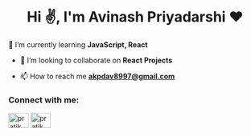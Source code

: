 <h1 align="center">Hi ✌️, I'm Avinash Priyadarshi ❤️ </h1>


🌱 I’m currently learning **JavaScript, React**

- 👯 I’m looking to collaborate on **React Projects**

- 📫 How to reach me **akpdav8997@gmail.com**


<h3 align="left">Connect with me:</h3>


<p align="left">
<a href="https://twitter.com/AKSPriyadarshi" target="blank"><img align="center" src="https://raw.githubusercontent.com/rahuldkjain/github-profile-readme-generator/master/src/images/icons/Social/twitter.svg" alt="pratik_srivasta" height="30" width="40" /></a>
<a href="https://www.linkedin.com/in/avinash-kumar-priyadarshi-5aa36121a/" target="blank"><img align="center" src="https://raw.githubusercontent.com/rahuldkjain/github-profile-readme-generator/master/src/images/icons/Social/linked-in-alt.svg" alt="pratik srivastava" height="30" width="40" /></a>
